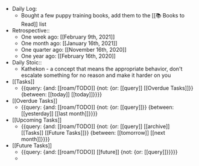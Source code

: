 - Daily Log:
    - Bought a few puppy training books, add them to the [[📚 Books to Read]] list
- Retrospective::
    - One week ago: [[February 9th, 2021]]
    - One month ago: [[January 16th, 2021]]
    - One quarter ago: [[November 16th, 2020]]
    - One year ago: [[February 16th, 2020]]
- Daily Stoic::
    - Kathekon - a concept that means the appropriate behavior, don't escalate something for no reason and make it harder on you
- [[Tasks]]
    - {{query: {and: [[roam/TODO]] {not: {or: [[query]] [[Overdue Tasks]]}} {between: [[today]] [[today]]}}}}
- [[Overdue Tasks]]
    - {{query: {and: [[roam/TODO]] {not: {or: [[query]]}} {between: [[yesterday]] [[last month]]}}}}
- [[Upcoming Tasks]]
    - {{query: {and: [[roam/TODO]] {not: {or: [[query]] [[archive]] [[Tasks]] [[Future Tasks]]}} {between: [[tomorrow]] [[next month]]}}}}
- [[Future Tasks]]
    - {{query: {and: [[roam/TODO]] [[future]] {not: {or: [[query]]}}}}}
    - 
